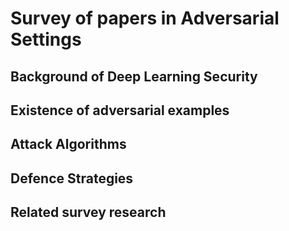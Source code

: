# Survey of papers in Adversarial Settings
## Background of Deep Learning Security
## Existence of adversarial examples
## Attack Algorithms
## Defence Strategies
## Related survey research
